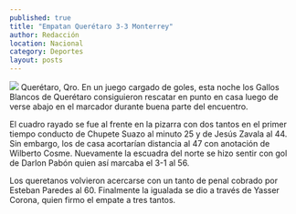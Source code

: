 ```yaml
---
published: true
title: "Empatan Querétaro 3-3 Monterrey"
author: Redacción
location: Nacional
category: Deportes
layout: posts
---
```


![](http://i.imgur.com/0SOg0RRm.jpg)
Querétaro, Qro. En un juego cargado de goles, esta noche los Gallos Blancos de Querétaro consiguieron rescatar en punto en casa luego de verse abajo en el marcador durante buena parte del encuentro.

El cuadro rayado se fue al frente en la pizarra con dos tantos en el primer tiempo conducto de Chupete Suazo al minuto 25 y de Jesús Zavala al 44. Sin embargo, los de casa acortarían distancia al 47 con anotación de Wilberto Cosme. Nuevamente la escuadra del norte se hizo sentir con gol de Darlon Pabón quien así marcaba el 3-1 al 56.

Los queretanos volvieron acercarse con un tanto de penal cobrado por Esteban Paredes al 60. Finalmente la igualada se dio a través de Yasser Corona, quien firmo el empate a tres tantos.
